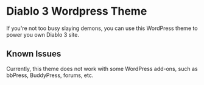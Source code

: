 # Diablo 3 Wordpress Theme
If you're not too busy slaying demons, you can use this WordPress theme to power you own Diablo 3 site.

## Known Issues
Currently, this theme does not work with some WordPress add-ons, such as bbPress, BuddyPress, forums, etc.